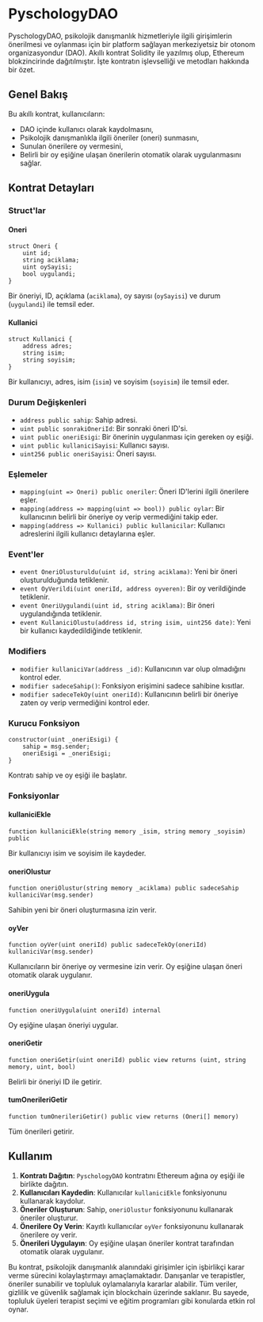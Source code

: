 # PyschologyDAO

PyschologyDAO, psikolojik danışmanlık hizmetleriyle ilgili girişimlerin önerilmesi ve oylanması için bir platform sağlayan merkeziyetsiz bir otonom organizasyondur (DAO). Akıllı kontrat Solidity ile yazılmış olup, Ethereum blokzincirinde dağıtılmıştır. İşte kontratın işlevselliği ve metodları hakkında bir özet.

## Genel Bakış

Bu akıllı kontrat, kullanıcıların:
- DAO içinde kullanıcı olarak kaydolmasını,
- Psikolojik danışmanlıkla ilgili öneriler (oneri) sunmasını,
- Sunulan önerilere oy vermesini,
- Belirli bir oy eşiğine ulaşan önerilerin otomatik olarak uygulanmasını sağlar.

## Kontrat Detayları

### Struct'lar

#### Oneri
```solidity
struct Oneri {
    uint id;
    string aciklama;
    uint oySayisi;
    bool uygulandi;
}
```
Bir öneriyi, ID, açıklama (`aciklama`), oy sayısı (`oySayisi`) ve durum (`uygulandi`) ile temsil eder.

#### Kullanici
```solidity
struct Kullanici {
    address adres;
    string isim;
    string soyisim;
}
```
Bir kullanıcıyı, adres, isim (`isim`) ve soyisim (`soyisim`) ile temsil eder.

### Durum Değişkenleri

- `address public sahip`: Sahip adresi.
- `uint public sonrakiOneriId`: Bir sonraki öneri ID'si.
- `uint public oneriEsigi`: Bir önerinin uygulanması için gereken oy eşiği.
- `uint public kullaniciSayisi`: Kullanıcı sayısı.
- `uint256 public oneriSayisi`: Öneri sayısı.

### Eşlemeler

- `mapping(uint => Oneri) public oneriler`: Öneri ID'lerini ilgili önerilere eşler.
- `mapping(address => mapping(uint => bool)) public oylar`: Bir kullanıcının belirli bir öneriye oy verip vermediğini takip eder.
- `mapping(address => Kullanici) public kullanicilar`: Kullanıcı adreslerini ilgili kullanıcı detaylarına eşler.

### Event'ler

- `event OneriOlusturuldu(uint id, string aciklama)`: Yeni bir öneri oluşturulduğunda tetiklenir.
- `event OyVerildi(uint oneriId, address oyveren)`: Bir oy verildiğinde tetiklenir.
- `event OneriUygulandi(uint id, string aciklama)`: Bir öneri uygulandığında tetiklenir.
- `event KullaniciOlustu(address id, string isim, uint256 date)`: Yeni bir kullanıcı kaydedildiğinde tetiklenir.

### Modifiers

- `modifier kullaniciVar(address _id)`: Kullanıcının var olup olmadığını kontrol eder.
- `modifier sadeceSahip()`: Fonksiyon erişimini sadece sahibine kısıtlar.
- `modifier sadeceTekOy(uint oneriId)`: Kullanıcının belirli bir öneriye zaten oy verip vermediğini kontrol eder.

### Kurucu Fonksiyon

```solidity
constructor(uint _oneriEsigi) {
    sahip = msg.sender;
    oneriEsigi = _oneriEsigi;
}
```
Kontratı sahip ve oy eşiği ile başlatır.

### Fonksiyonlar

#### kullaniciEkle
```solidity
function kullaniciEkle(string memory _isim, string memory _soyisim) public
```
Bir kullanıcıyı isim ve soyisim ile kaydeder.

#### oneriOlustur
```solidity
function oneriOlustur(string memory _aciklama) public sadeceSahip kullaniciVar(msg.sender)
```
Sahibin yeni bir öneri oluşturmasına izin verir.

#### oyVer
```solidity
function oyVer(uint oneriId) public sadeceTekOy(oneriId) kullaniciVar(msg.sender)
```
Kullanıcıların bir öneriye oy vermesine izin verir. Oy eşiğine ulaşan öneri otomatik olarak uygulanır.

#### oneriUygula
```solidity
function oneriUygula(uint oneriId) internal
```
Oy eşiğine ulaşan öneriyi uygular.

#### oneriGetir
```solidity
function oneriGetir(uint oneriId) public view returns (uint, string memory, uint, bool)
```
Belirli bir öneriyi ID ile getirir.

#### tumOnerileriGetir
```solidity
function tumOnerileriGetir() public view returns (Oneri[] memory)
```
Tüm önerileri getirir.

## Kullanım

1. **Kontratı Dağıtın**: `PyschologyDAO` kontratını Ethereum ağına oy eşiği ile birlikte dağıtın.
2. **Kullanıcıları Kaydedin**: Kullanıcılar `kullaniciEkle` fonksiyonunu kullanarak kaydolur.
3. **Öneriler Oluşturun**: Sahip, `oneriOlustur` fonksiyonunu kullanarak öneriler oluşturur.
4. **Önerilere Oy Verin**: Kayıtlı kullanıcılar `oyVer` fonksiyonunu kullanarak önerilere oy verir.
5. **Önerileri Uygulayın**: Oy eşiğine ulaşan öneriler kontrat tarafından otomatik olarak uygulanır.

Bu kontrat, psikolojik danışmanlık alanındaki girişimler için işbirlikçi karar verme sürecini kolaylaştırmayı amaçlamaktadır. Danışanlar ve terapistler, öneriler sunabilir ve topluluk oylamalarıyla kararlar alabilir. Tüm veriler, gizlilik ve güvenlik sağlamak için blockchain üzerinde saklanır. Bu sayede, topluluk üyeleri terapist seçimi ve eğitim programları gibi konularda etkin rol oynar.
